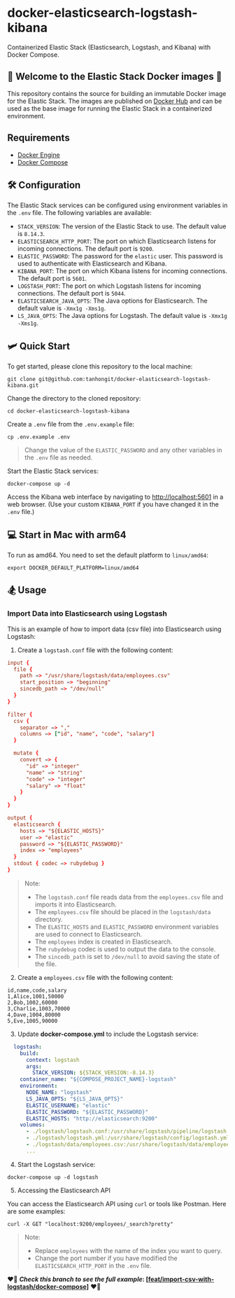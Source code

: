# docker-elasticsearch-logstash-kibana

Containerized Elastic Stack (Elasticsearch, Logstash, and Kibana) with Docker Compose.

## 🐳 Welcome to the **Elastic Stack** Docker images 🐳

This repository contains the source for building an immutable Docker image for the Elastic Stack. The images are published on [Docker Hub](https://hub.docker.com/u/elastic) and can be used as the base image for running the Elastic Stack in a containerized environment.

## Requirements

- [Docker Engine](https://docs.docker.com/install/)
- [Docker Compose](https://docs.docker.com/compose/install/)

## 🛠️ Configuration

The Elastic Stack services can be configured using environment variables in the `.env` file. The following variables are available:

- `STACK_VERSION`: The version of the Elastic Stack to use. The default value is `8.14.3`.
- `ELASTICSEARCH_HTTP_PORT`: The port on which Elasticsearch listens for incoming connections. The default port is `9200`.
- `ELASTIC_PASSWORD`: The password for the `elastic` user. This password is used to authenticate with Elasticsearch and Kibana.
- `KIBANA_PORT`: The port on which Kibana listens for incoming connections. The default port is `5601`.
- `LOGSTASH_PORT`: The port on which Logstash listens for incoming connections. The default port is `5044`.
- `ELASTICSEARCH_JAVA_OPTS`: The Java options for Elasticsearch. The default value is `-Xmx1g -Xms1g`.
- `LS_JAVA_OPTS`: The Java options for Logstash. The default value is `-Xmx1g -Xms1g`.

## 🛩️ Quick Start

To get started, please clone this repository to the local machine:

```shell
git clone git@github.com:tanhongit/docker-elasticsearch-logstash-kibana.git
```

Change the directory to the cloned repository:

```shell
cd docker-elasticsearch-logstash-kibana
```

Create a `.env` file from the `.env.example` file:

```shell
cp .env.example .env
```

> Change the value of the `ELASTIC_PASSWORD` and any other variables in the `.env` file as needed.

Start the Elastic Stack services:

```shell
docker-compose up -d
```

Access the Kibana web interface by navigating to [http://localhost:5601](http://localhost:5601) in a web browser. (Use your custom `KIBANA_PORT` if you have changed it in the `.env` file.)

## 💻 Start in Mac with arm64

To run as amd64. You need to set the default platform to `linux/amd64`:

```shell
export DOCKER_DEFAULT_PLATFORM=linux/amd64
```

## 🏂 Usage

### Import Data into Elasticsearch using Logstash

This is an example of how to import data (csv file) into Elasticsearch using Logstash:

1. Create a `logstash.conf` file with the following content:

```conf
input {
  file {
    path => "/usr/share/logstash/data/employees.csv"
    start_position => "beginning"
    sincedb_path => "/dev/null"
  }
}

filter {
  csv {
    separator => ","
    columns => ["id", "name", "code", "salary"]
  }

  mutate {
    convert => {
      "id" => "integer"
      "name" => "string"
      "code" => "integer"
      "salary" => "float"
    }
  }
}

output {
  elasticsearch {
    hosts => "${ELASTIC_HOSTS}"
    user => "elastic"
    password => "${ELASTIC_PASSWORD}"
    index => "employees"
  }
  stdout { codec => rubydebug }
}
```

> Note:
> - The `logstash.conf` file reads data from the `employees.csv` file and imports it into Elasticsearch.
> - The `employees.csv` file should be placed in the `logstash/data` directory.
> - The `ELASTIC_HOSTS` and `ELASTIC_PASSWORD` environment variables are used to connect to Elasticsearch.
> - The `employees` index is created in Elasticsearch.
> - The `rubydebug` codec is used to output the data to the console.
> - The `sincedb_path` is set to `/dev/null` to avoid saving the state of the file.

2. Create a `employees.csv` file with the following content:

```csv
id,name,code,salary
1,Alice,1001,50000
2,Bob,1002,60000
3,Charlie,1003,70000
4,Dave,1004,80000
5,Eve,1005,90000
```

3. Update **docker-compose.yml** to include the Logstash service:

```yml
  logstash:
    build:
      context: logstash
      args:
        STACK_VERSION: ${STACK_VERSION:-8.14.3}
    container_name: "${COMPOSE_PROJECT_NAME}-logstash"
    environment:
      NODE_NAME: "logstash"
      LS_JAVA_OPTS: "${LS_JAVA_OPTS}"
      ELASTIC_USERNAME: "elastic"
      ELASTIC_PASSWORD: "${ELASTIC_PASSWORD}"
      ELASTIC_HOSTS: "http://elasticsearch:9200"
    volumes:
      - ./logstash/logstash.conf:/usr/share/logstash/pipeline/logstash.conf
      - ./logstash/logstash.yml:/usr/share/logstash/config/logstash.yml
      - ./logstash/data/employees.csv:/usr/share/logstash/data/employees.csv # Add this line
      ...
```

4. Start the Logstash service:

```shell
docker-compose up -d logstash
```

5. Accessing the Elasticsearch API

You can access the Elasticsearch API using `curl` or tools like Postman. Here are some examples:

```shell
curl -X GET "localhost:9200/employees/_search?pretty"
```

> Note:
> - Replace `employees` with the name of the index you want to query.
> - Change the port number if you have modified the `ELASTICSEARCH_HTTP_PORT` in the `.env` file.

❤️‍🔥 **_Check this branch to see the full example_: [[feat/import-csv-with-logstash/docker-compose](https://github.com/tanhongit/docker-elasticsearch-logstash-kibana/blob/feat/import-csv-with-logstash/logstash/logstash.conf)]** ❤️‍🔥
